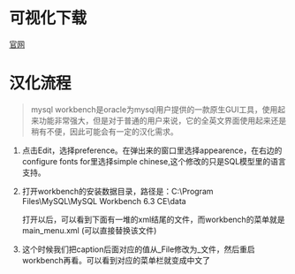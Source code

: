 # 可视化下载

[官网](https://dev.mysql.com/downloads/workbench/)

# 汉化流程

> mysql workbench是oracle为mysql用户提供的一款原生GUI工具，使用起来功能非常强大，但是对于普通的用户来说，它的全英文界面使用起来还是稍有不便，因此可能会有一定的汉化需求。

1. 点击Edit，选择preference。在弹出来的窗口里选择appearence，在右边的configure fonts for里选择simple chinese,这个修改的只是SQL模型里的语言支持。

2. 打开workbench的安装数据目录，路径是：C:\Program Files\MySQL\MySQL Workbench 6.3 CE\data

    打开以后，可以看到下面有一堆的xml结尾的文件，而workbench的菜单就是 main_menu.xml (可以直接替换该文件)

3. 这个时候我们把caption后面对应的值从_File修改为_文件，然后重启workbench再看。可以看到对应的菜单栏就变成中文了
